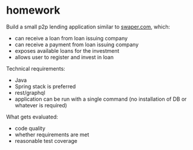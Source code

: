 # homework

Build a small p2p lending application similar to [swaper.com](https://swaper.com), which:
 - can receive a loan from loan issuing company
 - can receive a payment from loan issuing company
 - exposes available loans for the investment
 - allows user to register and invest in loan

Technical requirements:
 - Java
 - Spring stack is preferred
 - rest/graphql
 - application can be run with a single command (no installation of DB or whatever is required)
  
What gets evaluated:
 - code quality
 - whether requirements are met
 - reasonable test coverage